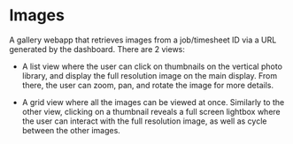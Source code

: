 # Images

A gallery webapp that retrieves images from a job/timesheet ID via a URL generated by the dashboard. There are 2 views:

- A list view where the user can click on thumbnails on the vertical photo library, and display the full resolution image on the main display. From there, the user can zoom, pan, and rotate the image for more details.

- A grid view where all the images can be viewed at once. Similarly to the other view, clicking on a thumbnail reveals a full screen lightbox where the user can interact with the full resolution image, as well as cycle between the other images.